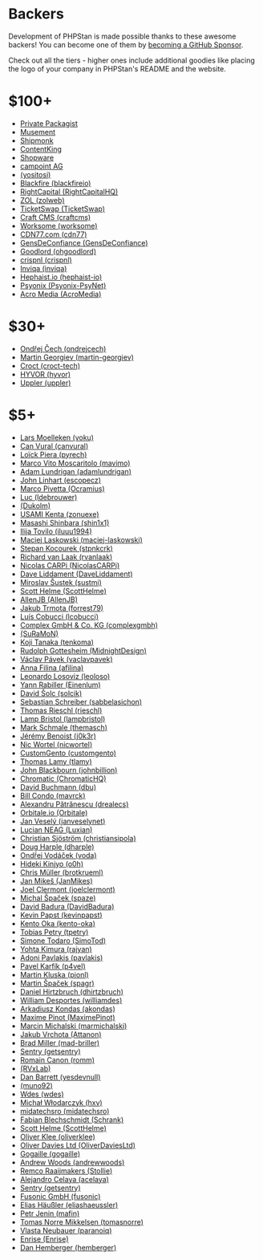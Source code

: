 # Backers

Development of PHPStan is made possible thanks to these awesome backers!
You can become one of them by [becoming a GitHub Sponsor](https://github.com/sponsors/ondrejmirtes/).

Check out all the tiers - higher ones include additional goodies like placing
the logo of your company in PHPStan's README and the website.

# $100+

<ul>
<li><a href="https://packagist.com/">Private Packagist</a></li>
<li><a href="https://careers.tuigroup.com/jobs/">Musement</a></li>
<li><a href="https://www.startupjobs.cz/startup/shipmonk">Shipmonk</a></li>
<li><a href="https://www.contentkingapp.com/?ref=php-developer&utm_source=phpstan&utm_medium=referral&utm_campaign=sponsorship">ContentKing</a></li>
<li><a href="https://www.shopware.com/en/">Shopware</a></li>
<li><a href="https://www.campoint.net">campoint AG</a></li>

<!-- hundred --><li><a href=https://github.com/yositosi> (yositosi)</a></li><li><a href=https://github.com/blackfireio>Blackfire (blackfireio)</a></li><li><a href=https://github.com/RightCapitalHQ>RightCapital (RightCapitalHQ)</a></li><li><a href=https://github.com/zolweb>ZOL (zolweb)</a></li><li><a href=https://github.com/TicketSwap>TicketSwap (TicketSwap)</a></li><li><a href=https://github.com/craftcms>Craft CMS (craftcms)</a></li><li><a href=https://github.com/worksome>Worksome (worksome)</a></li><li><a href=https://github.com/cdn77>CDN77.com (cdn77)</a></li><li><a href=https://github.com/GensDeConfiance>GensDeConfiance (GensDeConfiance)</a></li><!-- hundred -->

<!-- hundred-org --><li><a href=https://github.com/ohgoodlord>Goodlord (ohgoodlord)</a></li><li><a href=https://github.com/crispnl>crispnl (crispnl)</a></li><li><a href=https://github.com/inviqa>Inviqa (inviqa)</a></li><li><a href=https://github.com/hephaist-io>Hephaist.io (hephaist-io)</a></li><li><a href=https://github.com/Psyonix-PsyNet>Psyonix (Psyonix-PsyNet)</a></li><li><a href=https://github.com/AcroMedia>Acro Media (AcroMedia)</a></li><!-- hundred-org -->
</ul>

# $30+

<ul>
<!-- thirty --><li><a href=https://github.com/ondrejcech>Ondřej Čech (ondrejcech)</a></li><li><a href=https://github.com/martin-georgiev>Martin Georgiev (martin-georgiev)</a></li><li><a href=https://github.com/croct-tech>Croct (croct-tech)</a></li><li><a href=https://github.com/hyvor>HYVOR (hyvor)</a></li><li><a href=https://github.com/uppler>Uppler (uppler)</a></li><!-- thirty -->

<!-- thirty-org --><!-- thirty-org -->
</ul>

# $5+

<ul>
<!-- five --><li><a href=https://github.com/voku>Lars Moelleken (voku)</a></li><li><a href=https://github.com/canvural>Can Vural (canvural)</a></li><li><a href=https://github.com/pyrech>Loïck Piera (pyrech)</a></li><li><a href=https://github.com/mavimo>Marco Vito Moscaritolo (mavimo)</a></li><li><a href=https://github.com/adamlundrigan>Adam Lundrigan (adamlundrigan)</a></li><li><a href=https://github.com/escopecz>John Linhart (escopecz)</a></li><li><a href=https://github.com/Ocramius>Marco Pivetta (Ocramius)</a></li><li><a href=https://github.com/ldebrouwer>Luc (ldebrouwer)</a></li><li><a href=https://github.com/Dukolm> (Dukolm)</a></li><li><a href=https://github.com/zonuexe>USAMI Kenta (zonuexe)</a></li><li><a href=https://github.com/shin1x1>Masashi Shinbara (shin1x1)</a></li><li><a href=https://github.com/iluuu1994>Ilija Tovilo (iluuu1994)</a></li><li><a href=https://github.com/maciej-laskowski>Maciej Laskowski (maciej-laskowski)</a></li><li><a href=https://github.com/stpnkcrk>Stepan Kocourek (stpnkcrk)</a></li><li><a href=https://github.com/rvanlaak>Richard van Laak (rvanlaak)</a></li><li><a href=https://github.com/NicolasCARPi>Nicolas CARPi (NicolasCARPi)</a></li><li><a href=https://github.com/DaveLiddament>Dave Liddament (DaveLiddament)</a></li><li><a href=https://github.com/sustmi>Miroslav Šustek (sustmi)</a></li><li><a href=https://github.com/ScottHelme>Scott Helme (ScottHelme)</a></li><li><a href=https://github.com/AllenJB>AllenJB (AllenJB)</a></li><li><a href=https://github.com/forrest79>Jakub Trmota (forrest79)</a></li><li><a href=https://github.com/lcobucci>Luís Cobucci (lcobucci)</a></li><li><a href=https://github.com/complexgmbh>Complex GmbH & Co. KG (complexgmbh)</a></li><li><a href=https://github.com/SuRaMoN> (SuRaMoN)</a></li><li><a href=https://github.com/tenkoma>Koji Tanaka (tenkoma)</a></li><li><a href=https://github.com/MidnightDesign>Rudolph Gottesheim (MidnightDesign)</a></li><li><a href=https://github.com/vaclavpavek>Václav Pávek (vaclavpavek)</a></li><li><a href=https://github.com/afilina>Anna Filina (afilina)</a></li><li><a href=https://github.com/leoloso>Leonardo Losoviz (leoloso)</a></li><li><a href=https://github.com/Einenlum>Yann Rabiller (Einenlum)</a></li><li><a href=https://github.com/solcik>David Šolc (solcik)</a></li><li><a href=https://github.com/sabbelasichon>Sebastian Schreiber (sabbelasichon)</a></li><li><a href=https://github.com/rieschl>Thomas Rieschl (rieschl)</a></li><li><a href=https://github.com/lampbristol>Lamp Bristol (lampbristol)</a></li><li><a href=https://github.com/themasch>Mark Schmale (themasch)</a></li><li><a href=https://github.com/j0k3r>Jérémy Benoist (j0k3r)</a></li><li><a href=https://github.com/nicwortel>Nic Wortel (nicwortel)</a></li><li><a href=https://github.com/customgento>CustomGento (customgento)</a></li><li><a href=https://github.com/tlamy>Thomas Lamy (tlamy)</a></li><li><a href=https://github.com/johnbillion>John Blackbourn (johnbillion)</a></li><li><a href=https://github.com/ChromaticHQ>Chromatic (ChromaticHQ)</a></li><li><a href=https://github.com/dbu>David Buchmann (dbu)</a></li><li><a href=https://github.com/mavrck>Bill Condo (mavrck)</a></li><li><a href=https://github.com/drealecs>Alexandru Pătrănescu (drealecs)</a></li><li><a href=https://github.com/Orbitale>Orbitale.io (Orbitale)</a></li><li><a href=https://github.com/janveselynet>Jan Veselý (janveselynet)</a></li><li><a href=https://github.com/Luxian>Lucian NEAG (Luxian)</a></li><li><a href=https://github.com/christiansipola>Christian Sjöström (christiansipola)</a></li><li><a href=https://github.com/dharple>Doug Harple (dharple)</a></li><li><a href=https://github.com/voda>Ondřej Vodáček (voda)</a></li><li><a href=https://github.com/o0h>Hideki Kinjyo (o0h)</a></li><li><a href=https://github.com/brotkrueml>Chris Müller (brotkrueml)</a></li><li><a href=https://github.com/JanMikes>Jan Mikeš (JanMikes)</a></li><li><a href=https://github.com/joelclermont>Joel Clermont (joelclermont)</a></li><li><a href=https://github.com/spaze>Michal Špaček (spaze)</a></li><li><a href=https://github.com/DavidBadura>David Badura (DavidBadura)</a></li><li><a href=https://github.com/kevinpapst>Kevin Papst (kevinpapst)</a></li><li><a href=https://github.com/kento-oka>Kento Oka (kento-oka)</a></li><li><a href=https://github.com/tpetry>Tobias Petry (tpetry)</a></li><li><a href=https://github.com/SimoTod>Simone Todaro (SimoTod)</a></li><li><a href=https://github.com/rajyan>Yohta Kimura (rajyan)</a></li><li><a href=https://github.com/pavlakis>Adoni Pavlakis (pavlakis)</a></li><li><a href=https://github.com/p4veI>Pavel Karfík (p4veI)</a></li><li><a href=https://github.com/pionl>Martin Kluska (pionl)</a></li><li><a href=https://github.com/spagr>Martin Špaček (spagr)</a></li><li><a href=https://github.com/dhirtzbruch>Daniel Hirtzbruch (dhirtzbruch)</a></li><li><a href=https://github.com/williamdes>William Desportes (williamdes)</a></li><li><a href=https://github.com/akondas>Arkadiusz Kondas (akondas)</a></li><li><a href=https://github.com/MaximePinot>Maxime Pinot (MaximePinot)</a></li><li><a href=https://github.com/marmichalski>Marcin Michalski (marmichalski)</a></li><li><a href=https://github.com/Attanon>Jakub Vrchota (Attanon)</a></li><li><a href=https://github.com/mad-briller>Brad Miller (mad-briller)</a></li><li><a href=https://github.com/getsentry>Sentry (getsentry)</a></li><li><a href=https://github.com/romm>Romain Canon (romm)</a></li><li><a href=https://github.com/RVxLab> (RVxLab)</a></li><li><a href=https://github.com/yesdevnull>Dan Barrett (yesdevnull)</a></li><li><a href=https://github.com/muno92> (muno92)</a></li><li><a href=https://github.com/wdes>Wdes (wdes)</a></li><!-- five -->

<!-- five-org --><li><a href=https://github.com/hxv>Michał Włodarczyk (hxv)</a></li><li><a href=https://github.com/midatechsro>midatechsro (midatechsro)</a></li><li><a href=https://github.com/Schrank>Fabian Blechschmidt (Schrank)</a></li><li><a href=https://github.com/ScottHelme>Scott Helme (ScottHelme)</a></li><li><a href=https://github.com/oliverklee>Oliver Klee (oliverklee)</a></li><li><a href=https://github.com/OliverDaviesLtd>Oliver Davies Ltd (OliverDaviesLtd)</a></li><li><a href=https://github.com/gogaille>Gogaille (gogaille)</a></li><li><a href=https://github.com/andrewwoods>Andrew Woods (andrewwoods)</a></li><li><a href=https://github.com/Stollie>Remco Raaijmakers (Stollie)</a></li><li><a href=https://github.com/acelaya>Alejandro Celaya (acelaya)</a></li><li><a href=https://github.com/getsentry>Sentry (getsentry)</a></li><li><a href=https://github.com/fusonic>Fusonic GmbH (fusonic)</a></li><li><a href=https://github.com/eliashaeussler>Elias Häußler (eliashaeussler)</a></li><li><a href=https://github.com/mafin>Petr Jenin (mafin)</a></li><li><a href=https://github.com/tomasnorre>Tomas Norre Mikkelsen (tomasnorre)</a></li><li><a href=https://github.com/paranoiq>Vlasta Neubauer (paranoiq)</a></li><li><a href=https://github.com/Enrise>Enrise (Enrise)</a></li><li><a href=https://github.com/hemberger>Dan Hemberger (hemberger)</a></li><!-- five-org -->
</ul>

